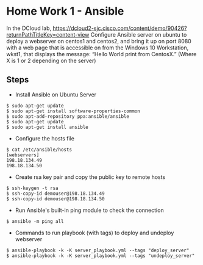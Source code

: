 # Home Work 1 - Ansible 

In the DCloud lab, https://dcloud2-sjc.cisco.com/content/demo/90426?returnPathTitleKey=content-view 
Configure Ansible server on ubuntu to deploy a webserver on centos1 and centos2, and bring it up on port 8080 with a web page that is accessible on from the Windows 10 Workstation, wkst1, that displays the message: “Hello World print from CentosX.” (Where X is 1 or 2 depending on the server)



## Steps
* Install Ansible on Ubuntu Server
```
$ sudo apt-get update
$ sudo apt-get install software-properties-common 
$ sudo apt-add-repository ppa:ansible/ansible 
$ sudo apt-get update 
$ sudo apt-get install ansible
```
* Configure the hosts file 
```
$ cat /etc/ansible/hosts
[webservers]
198.18.134.49
198.18.134.50
```
* Create rsa key pair and copy the public key to remote hosts
```
$ ssh-keygen -t rsa
$ ssh-copy-id demouser@198.18.134.49
$ ssh-copy-id demouser@198.18.134.50
```
* Run Ansible's built-in ping module to check the connection
```
$ ansible -m ping all
```
* Commands to run playbook (with tags) to deploy and undeploy webserver 
```
$ ansible-playbook -k -K server_playbook.yml --tags "deploy_server"
$ ansible-playbook -k -K server_playbook.yml --tags "undeploy_server"
```

